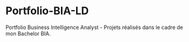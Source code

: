 # Portfolio-BIA-LD
Portfolio Business Intelligence Analyst - Projets réalisés dans le cadre de mon Bachelor BIA.
